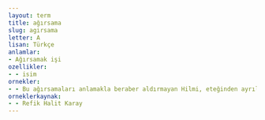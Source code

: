 ```yaml
---
layout: term
title: ağırsama
slug: agirsama
letter: A
lisan: Türkçe
anlamlar:
- Ağırsamak işi
ozellikler:
- - isim
ornekler:
- - Bu ağırsamaları anlamakla beraber aldırmayan Hilmi, eteğinden ayrılmıyor, peşi sıra yürümekten vazgeçmiyordu.
orneklerkaynak:
- - Refik Halit Karay
---
```

